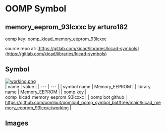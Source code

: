 # OOMP Symbol  
## memory_eeprom_93lcxxc  by arturo182  
  
oomp key: oomp_kicad_memory_eeprom_93lcxxc  
  
source repo at: [https://gitlab.com/kicad/libraries/kicad-symbols](https://gitlab.com/kicad/libraries/kicad-symbols)  
## Symbol  
  
[![working.png](working_600.png)](working.png)  
| name | value | 
| --- | --- | 
| symbol name | Memory_EEPROM | 
| library name | Memory_EEPROM | 
| oomp key | oomp_kicad_memory_eeprom_93lcxxc | 
| oomp bot github | https://github.com/oomlout/oomlout_oomp_symbol_bot/tree/main/kicad_memory_eeprom_93lcxxc/working | 
## Images  
